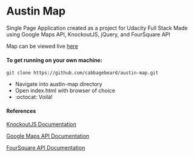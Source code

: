 # Austin Map
Single Page Application created as a project for Udacity Full Stack
Made using Google Maps API, KnockoutJS, jQuery, and FourSquare API

Map can be viewed live [here](https://cabbagebeard.github.io/austin-map/)

#### To get running on your own machine:

```
git clone https://github.com/cabbagebeard/austin-map.git
```
- Navigate into austin-map directory
- Open index.html with browser of choice
- :octocat: Voilà!

#### References

[KnockoutJS Documentation](http://knockoutjs.com)

[Google Maps API Documentation](https://developers.google.com/maps/documentation/javascript)

[FourSquare API Documentation](https://developer.foursquare.com/)
